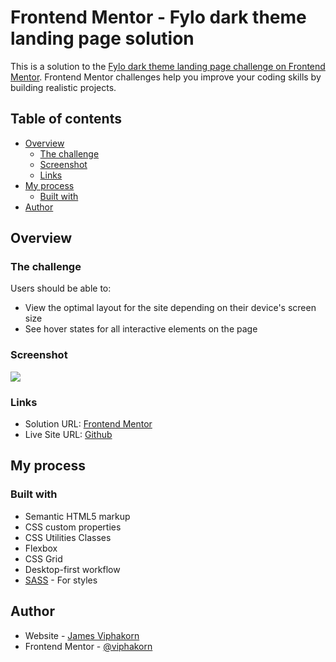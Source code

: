 # Frontend Mentor - Fylo dark theme landing page solution

This is a solution to the [Fylo dark theme landing page challenge on Frontend Mentor](https://www.frontendmentor.io/challenges/fylo-dark-theme-landing-page-5ca5f2d21e82137ec91a50fd). Frontend Mentor challenges help you improve your coding skills by building realistic projects.

## Table of contents

- [Overview](#overview)
  - [The challenge](#the-challenge)
  - [Screenshot](#screenshot)
  - [Links](#links)
- [My process](#my-process)
  - [Built with](#built-with)
- [Author](#author)

## Overview

### The challenge

Users should be able to:

- View the optimal layout for the site depending on their device's screen size
- See hover states for all interactive elements on the page

### Screenshot

![](./design/desktop-preview.jpg.jpg)

### Links

- Solution URL: [Frontend Mentor](https://www.frontendmentor.io/solutions/fylo-dark-theme-landing-page-solution-7KYw30VlPi)
- Live Site URL: [Github](https://viphakorn.github.io/fylo-dark-theme-landing-page-master/)

## My process

### Built with

- Semantic HTML5 markup
- CSS custom properties
- CSS Utilities Classes
- Flexbox
- CSS Grid
- Desktop-first workflow
- [SASS](https://sass-lang.com/) - For styles

## Author

- Website - [James Viphakorn](https://james-viphakorn.web.app/)
- Frontend Mentor - [@viphakorn](https://www.frontendmentor.io/profile/viphakorn)
